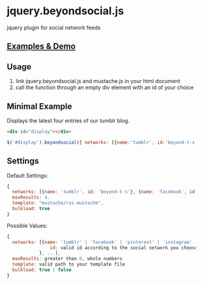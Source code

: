 jquery.beyondsocial.js
======================

jquery plugin for social network feeds

[Examples & Demo](http://beyondthestatic.github.io/jquery.beyondsocial.js)
-------------------------------------------------------------------------

Usage
-----
1. link jquery.beyondsocial.js and mustache.js in your html document 
2. call the function through an empty div element with an id of your choice

Minimal Example
----------------
Displays the latest four entries of our tumblr blog.
```html
<div id="display"></div>
```
```js
$('#display').beyondsocial({ networks: [{name:'tumblr', id:'beyond-t-s'}] });
```

Settings
--------
Default Settings:
```js
{
  networks: [{name: 'tumblr', id: 'beyond-t-s'}, {name: 'facebook', id: '323476337711540'}],
  maxResults: 4.
  template: "mustache/rss.mustache",
  bulkload: true
}
```
Possible Values:
```js
{
  networks: [{name: 'tumblr' | 'facebook' | 'pinterest' | 'instagram' 
                id: valid id according to the social network you choose
            }, ...],
  maxResults: greater than 0, whole numbers
  template: valid path to your template file
  bulkload: true | false
}
```
